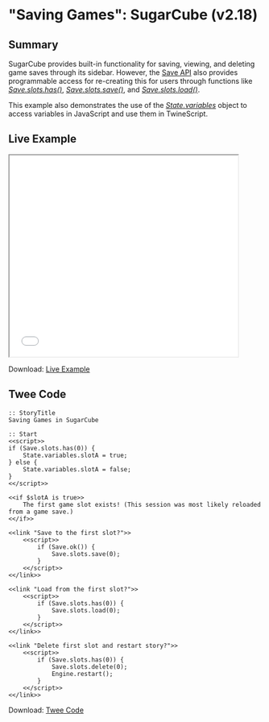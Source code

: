 # "Saving Games": SugarCube (v2.18)

## Summary

SugarCube provides built-in functionality for saving, viewing, and deleting game saves through its sidebar. However, the [Save API](http://www.motoslave.net/sugarcube/2/docs/api-save.html) also provides programmable access for re-creating this for users through functions like [*Save.slots.has()*](http://www.motoslave.net/sugarcube/2/docs/api-save.html#slots-has), [*Save.slots.save()*](http://www.motoslave.net/sugarcube/2/docs/api-save.html#slots-save), and [*Save.slots.load()*](http://www.motoslave.net/sugarcube/2/docs/api-save.html#slots-load).

This example also demonstrates the use of the [*State.variables*](http://www.motoslave.net/sugarcube/2/docs/api-state.html#state-api-getter-variables) object to access variables in JavaScript and use them in TwineScript.

## Live Example

<section>
<iframe src="sugarcube_savinggames_example.html" height=400 width=90%></iframe>


Download: <a href="sugarcube_savinggames_example.html" target="_blank">Live Example</a>
</section>

## Twee Code

```
:: StoryTitle
Saving Games in SugarCube

:: Start
<<script>>
if (Save.slots.has(0)) {
	State.variables.slotA = true;
} else {
	State.variables.slotA = false;
}
<</script>>

<<if $slotA is true>>
	The first game slot exists! (This session was most likely reloaded from a game save.)
<</if>>

<<link "Save to the first slot?">>
	<<script>>
		if (Save.ok()) { 
			Save.slots.save(0);
		}
	<</script>>
<</link>>

<<link "Load from the first slot?">>
	<<script>>
		if (Save.slots.has(0)) { 
			Save.slots.load(0);
		} 
	<</script>>
<</link>>

<<link "Delete first slot and restart story?">>
	<<script>>
		if (Save.slots.has(0)) { 
			Save.slots.delete(0);
			Engine.restart();
		} 
	<</script>>
<</link>>

```

Download: <a href="sugarcube_savinggames_twee.txt" target="_blank">Twee Code</a>
